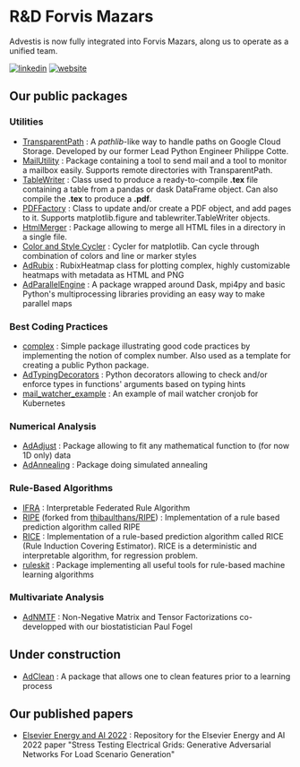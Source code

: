 # R&D Forvis Mazars 

Advestis is now fully integrated into Forvis Mazars, along us to operate as a unified team.  

[![linkedin](https://img.shields.io/badge/LinkedIn-Advestis-blue)](https://www.linkedin.com/company/advestis/)
[![website](https://img.shields.io/badge/website-Advestis.com-blue)](https://www.advestis.com/)

## Our public packages

### Utilities

* [TransparentPath](https://github.com/Advestis/transparentpath) : A _pathlib_-like way to handle paths on Google Cloud Storage. Developed by our former Lead Python Engineer Philippe Cotte.
* [MailUtility](https://github.com/Advestis/mailutility) : Package containing a tool to send mail and a tool to monitor a mailbox easily. Supports remote directories with TransparentPath.
* [TableWriter](https://github.com/cottephi/tablewriter) : Class used to produce a ready-to-compile **.tex** file containing a table from a pandas or dask DataFrame object. Can also compile the **.tex** to produce a **.pdf**.
* [PDFFactory](https://github.com/Advestis/pdffactory) : Class to update and/or create a PDF object, and add pages to it. Supports matplotlib.figure and tablewriter.TableWriter objects.
* [HtmlMerger](https://github.com/Advestis/htmlmerger) : Package allowing to merge all HTML files in a directory in a single file.
* [Color and Style Cycler](https://github.com/Advestis/color-style-cycler) : Cycler for matplotlib. Can cycle through combination of colors and line or marker styles
* [AdRubix](https://github.com/Advestis/adrubix) : RubixHeatmap class for plotting complex, highly customizable heatmaps with metadata as HTML and PNG
* [AdParallelEngine](https://github.com/Advestis/adparallelengine) : A package wrapped around Dask, mpi4py and basic Python's multiprocessing libraries providing an easy way to make parallel maps

### Best Coding Practices

* [complex](https://github.com/Advestis/complex) : Simple package illustrating good code practices by implementing the notion of complex number. Also used as a template for creating a public Python package.
* [AdTypingDecorators](https://github.com/Advestis/adtypingdecorators) : Python decorators allowing to check and/or enforce types in functions' arguments based on typing hints
* [mail_watcher_example](https://github.com/Advestis/mail_watcher_example) : An example of mail watcher cronjob for Kubernetes

### Numerical Analysis

* [AdAdjust](https://github.com/Advestis/adadjust) : Package allowing to fit any mathematical function to (for now 1D only) data
* [AdAnnealing](https://github.com/Advestis/adannealing) : Package doing simulated annealing

### Rule-Based Algorithms

* [IFRA](https://github.com/Advestis/ifra) : Interpretable Federated Rule Algorithm
* [RIPE](https://github.com/Advestis/RIPE) (forked from [thibaulthans/RIPE](https://github.com/thibaulthans/RIPE)) : Implementation of a rule based prediction algorithm called RIPE
* [RICE](https://github.com/Advestis/RICE) : Implementation of a rule-based prediction algorithm called RICE (Rule Induction Covering Estimator). RICE is a deterministic and interpretable algorithm, for regression problem.
* [ruleskit](https://github.com/Advestis/ruleskit) : Package implementing all useful tools for rule-based machine learning algorithms

### Multivariate Analysis

* [AdNMTF](https://github.com/Advestis/adnmtf) : Non-Negative Matrix and Tensor Factorizations co-developped with our biostatistician Paul Fogel

## Under construction

* [AdClean](https://github.com/Advestis/adclean) : A package that allows one to clean features prior to a learning process

## Our published papers

* [Elsevier Energy and AI 2022](https://github.com/Advestis/els_paper) : Repository for the Elsevier Energy and AI 2022 paper "Stress Testing Electrical Grids: Generative Adversarial Networks For Load Scenario Generation"
